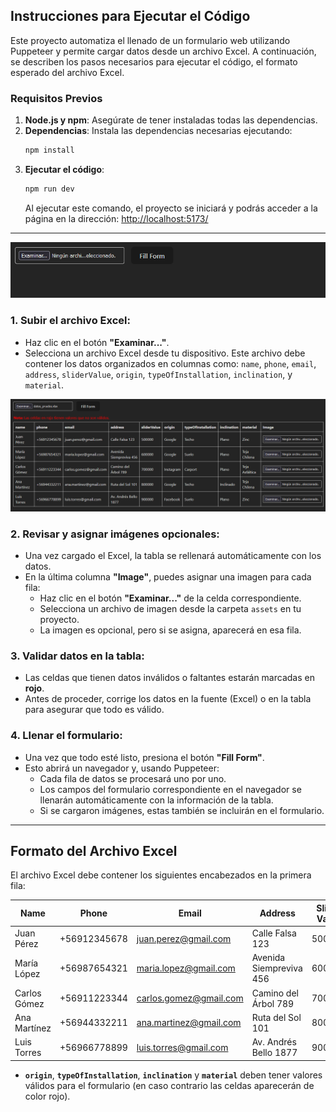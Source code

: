 ## Instrucciones para Ejecutar el Código

Este proyecto automatiza el llenado de un formulario web utilizando Puppeteer y permite cargar datos desde un archivo Excel. A continuación, se describen los pasos necesarios para ejecutar el código, el formato esperado del archivo Excel.

### Requisitos Previos

1. **Node.js y npm**: Asegúrate de tener instaladas todas las dependencias.
2. **Dependencias**: Instala las dependencias necesarias ejecutando:
   ```bash
   npm install
   ```
3. **Ejecutar el código**:
   ```bash
   npm run dev
   ```
   Al ejecutar este comando, el proyecto se iniciará y podrás acceder a la página en la dirección:
   [http://localhost:5173/](http://localhost:5173/)

---

![Página de inicio](./src/assets/input.png)

### **1. Subir el archivo Excel:**
- Haz clic en el botón **"Examinar..."**.
- Selecciona un archivo Excel desde tu dispositivo. Este archivo debe contener los datos organizados en columnas como: `name`, `phone`, `email`, `address`, `sliderValue`, `origin`, `typeOfInstallation`, `inclination`, y `material`.

![Tabla de ejemplo](./src/assets/table.png)

### **2. Revisar y asignar imágenes opcionales:**
- Una vez cargado el Excel, la tabla se rellenará automáticamente con los datos.
- En la última columna **"Image"**, puedes asignar una imagen para cada fila:
  - Haz clic en el botón **"Examinar..."** de la celda correspondiente.
  - Selecciona un archivo de imagen desde la carpeta `assets` en tu proyecto.
  - La imagen es opcional, pero si se asigna, aparecerá en esa fila.

### **3. Validar datos en la tabla:**
- Las celdas que tienen datos inválidos o faltantes estarán marcadas en **rojo**.
- Antes de proceder, corrige los datos en la fuente (Excel) o en la tabla para asegurar que todo es válido.

### **4. Llenar el formulario:**
- Una vez que todo esté listo, presiona el botón **"Fill Form"**.
- Esto abrirá un navegador y, usando Puppeteer:
  - Cada fila de datos se procesará uno por uno.
  - Los campos del formulario correspondiente en el navegador se llenarán automáticamente con la información de la tabla.
  - Si se cargaron imágenes, estas también se incluirán en el formulario.

---

## Formato del Archivo Excel

El archivo Excel debe contener los siguientes encabezados en la primera fila:

| Name           | Phone          | Email                 | Address                 | Slider Value | Origin    | Type of Installation | Inclination | Material        |
|----------------|----------------|-----------------------|-------------------------|--------------|-----------|----------------------|-------------|-----------------|
| Juan Pérez     | +56912345678   | juan.perez@gmail.com  | Calle Falsa 123         | 500000       | Google    | Techo               | Plano       | Zinc            |
| María López    | +56987654321   | maria.lopez@gmail.com | Avenida Siempreviva 456 | 600000       | Google    | Suelo               | Plano       | Teja Chilena    |
| Carlos Gómez   | +56911223344   | carlos.gomez@gmail.com| Camino del Árbol 789    | 700000       | Instagram | Carport             | Plano       | Teja Asfáltica  |
| Ana Martínez   | +56944332211   | ana.martinez@gmail.com| Ruta del Sol 101        | 800000       | Google    | Techo               | Inclinado   | Teja Chilena    |
| Luis Torres    | +56966778899   | luis.torres@gmail.com | Av. Andrés Bello 1877   | 900000       | Facebook  | Suelo               | Plano       | Zinc            |

- **`origin`**, **`typeOfInstallation`**, **`inclination`** y **`material`** deben tener valores válidos para el formulario (en caso contrario las celdas aparecerán de color rojo).
